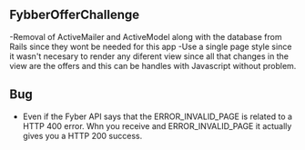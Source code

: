 ## FybberOfferChallenge
 -Removal of ActiveMailer and ActiveModel along with the database from Rails since they wont be needed for this app
 -Use a single page style since it wasn't necesary to render any diferent view since all that changes in the view are the offers and this can be handles with Javascript without problem.

## Bug
- Even if the Fyber API says that the ERROR_INVALID_PAGE is related to a HTTP 400 error. Whn you receive and ERROR_INVALID_PAGE it actually gives you a HTTP 200 success.





